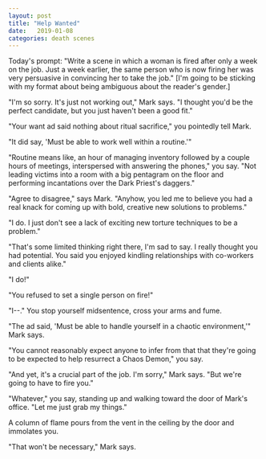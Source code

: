```yaml
---
layout: post
title: "Help Wanted"
date:   2019-01-08
categories: death scenes
---
```

Today's prompt: "Write a scene in which a woman is fired after only a week on the job. Just a week earlier, the same person who is now firing her was very persuasive in convincing her to take the job." [I'm going to be sticking with my format about being ambiguous about the reader's gender.]

"I'm so sorry. It's just not working out," Mark says. "I thought you'd be the perfect candidate, but you just haven't been a good fit."

"Your want ad said nothing about ritual sacrifice," you pointedly tell Mark.

"It did say, 'Must be able to work well within a routine.'"

"Routine means like, an hour of managing inventory followed by a couple hours of meetings, interspersed with answering the phones," you say. "Not leading victims into a room with a big pentagram on the floor and performing incantations over the Dark Priest's daggers."

"Agree to disagree," says Mark. "Anyhow, you led me to believe you had a real knack for coming up with bold, creative new solutions to problems."

"I do. I just don't see a lack of exciting new torture techniques to be a problem."

"That's some limited thinking right there, I'm sad to say. I really thought you had potential. You said you enjoyed kindling relationships with co-workers and clients alike."

"I do!"

"You refused to set a single person on fire!"

"I--." You stop yourself midsentence, cross your arms and fume.

"The ad said, 'Must be able to handle yourself in a chaotic environment,'" Mark says.

"You cannot reasonably expect anyone to infer from that that they're going to be expected to help resurrect a Chaos Demon," you say.  

"And yet, it's a crucial part of the job. I'm sorry," Mark says. "But we're going to have to fire you."

"Whatever," you say, standing up and walking toward the door of Mark's office. "Let me just grab my things."

A column of flame pours from the vent in the ceiling by the door and immolates you. 

"That won't be necessary," Mark says.
